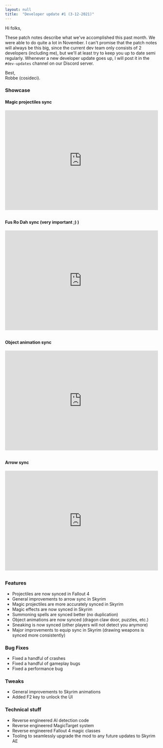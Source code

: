 ```yaml
---
layout: null
title:  "Developer update #1 (3-12-2021)"
---
```


Hi folks,

These patch notes describe what we've accomplished this past month. We were able to do quite a lot in November. I can't promise that the patch notes will always be this big, since the current dev team only consists of 2 developers (including me), but we'll at least try to keep you up to date semi regularly. Whenever a new developer update goes up, I will post it in the `#dev-updates` channel on our Discord server.

Best,<br>
Robbe (cosideci).

### Showcase

#### Magic projectiles sync

<div style='margin-bottom:2rem; position:relative; padding-bottom:calc(56.25% + 44px)'><iframe src='https://gfycat.com/ifr/AbsoluteWigglyFirefly' frameborder='0' scrolling='no' width='100%' height='100%' style='position:absolute;top:0;left:0;' allowfullscreen></iframe></div>

#### Fus Ro Dah sync (very important ;) )

<div style='margin-bottom:2rem; position:relative; padding-bottom:calc(56.25% + 44px)'><iframe src='https://gfycat.com/ifr/FragrantEminentAddax' frameborder='0' scrolling='no' width='100%' height='100%' style='position:absolute;top:0;left:0;' allowfullscreen></iframe></div>

#### Object animation sync

<div style='margin-bottom:2rem; position:relative; padding-bottom:calc(56.25% + 44px)'><iframe src='https://gfycat.com/ifr/GiftedThirstyJerboa' frameborder='0' scrolling='no' width='100%' height='100%' style='position:absolute;top:0;left:0;' allowfullscreen></iframe></div>

#### Arrow sync

<div style='margin-bottom:2rem; position:relative; padding-bottom:calc(56.25% + 44px)'><iframe src='https://gfycat.com/ifr/InfamousTornFurseal' frameborder='0' scrolling='no' width='100%' height='100%' style='position:absolute;top:0;left:0;' allowfullscreen></iframe></div>

### Features

* Projectiles are now synced in Fallout 4
* General improvements to arrow sync in Skyrim
* Magic projectiles are more accurately synced in Skyrim
* Magic effects are now synced in Skyrim
* Summoning spells are synced better (no duplication)
* Object animations are now synced (dragon claw door, puzzles, etc.)
* Sneaking is now synced (other players will not detect you anymore)
* Major improvements to equip sync in Skyrim (drawing weapons is synced more consistently)

### Bug Fixes

* Fixed a handful of crashes
* Fixed a handful of gameplay bugs
* Fixed a performance bug

### Tweaks

* General improvements to Skyrim animations
* Added F2 key to unlock the UI

### Technical stuff

* Reverse engineered AI detection code
* Reverse engineered MagicTarget system
* Reverse engineered Fallout 4 magic classes
* Tooling to seamlessly upgrade the mod to any future updates to Skyrim AE
